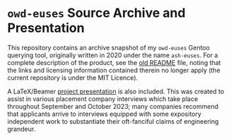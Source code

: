 # `owd-euses` Source Archive and Presentation

This repository contains an archive snapshot of my `owd-euses` Gentoo querying
tool, originally written in 2020 under the name `ash-euses`. For a complete
description of the product, see the [old README](original/README) file, noting
that the links and licensing information contained therein no longer apply (the
current repository is under the MIT Licence).

A LaTeX/Beamer [project presentation](presentation/) is also included. This was
created to assist in various placement company interviews which take place
throughout September and October 2023; many companies recommend that applicants
arrive to interviews equipped with some expository independent work to
substantiate their oft-fanciful claims of engineering grandeur.

